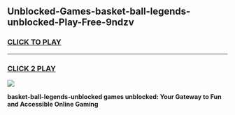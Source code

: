
## Unblocked-Games-basket-ball-legends-unblocked-Play-Free-9ndzv
<h3>
<a href="https://premium76.site?title=basket-ball-legends-unblocked&ref=19M">CLICK TO PLAY</a></h3>
<hr>

<h3>
<a href="https://premium76.site?title=basket-ball-legends-unblocked&ref=19M">CLICK 2 PLAY</a>
  
</h3>

<a href="https://premium76.site?title=basket-ball-legends-unblocked&ref=19M"><img src="https://clearcache.store/games.png"></a>


**basket-ball-legends-unblocked games unblocked: Your Gateway to Fun and Accessible Online Gaming**

